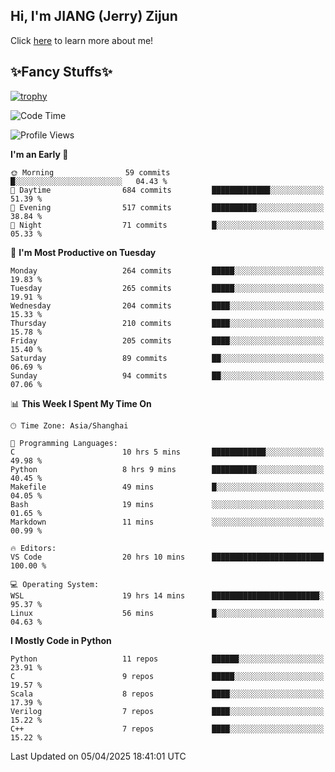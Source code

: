 ## Hi, I'm JIANG (Jerry) Zijun

Click [here](https://jzjerry.github.io/about/) to learn more about me!

## ✨Fancy Stuffs✨
[![trophy](https://github-profile-trophy.vercel.app/?username=jzjerry&theme=onedark)](https://github.com/ryo-ma/github-profile-trophy)
<!--START_SECTION:waka-->
![Code Time](http://img.shields.io/badge/Code%20Time-1%2C183%20hrs%2032%20mins-blue)

![Profile Views](http://img.shields.io/badge/Profile%20Views-9-blue)

**I'm an Early 🐤** 

```text
🌞 Morning                59 commits          █░░░░░░░░░░░░░░░░░░░░░░░░   04.43 % 
🌆 Daytime                684 commits         █████████████░░░░░░░░░░░░   51.39 % 
🌃 Evening                517 commits         ██████████░░░░░░░░░░░░░░░   38.84 % 
🌙 Night                  71 commits          █░░░░░░░░░░░░░░░░░░░░░░░░   05.33 % 
```
📅 **I'm Most Productive on Tuesday** 

```text
Monday                   264 commits         █████░░░░░░░░░░░░░░░░░░░░   19.83 % 
Tuesday                  265 commits         █████░░░░░░░░░░░░░░░░░░░░   19.91 % 
Wednesday                204 commits         ████░░░░░░░░░░░░░░░░░░░░░   15.33 % 
Thursday                 210 commits         ████░░░░░░░░░░░░░░░░░░░░░   15.78 % 
Friday                   205 commits         ████░░░░░░░░░░░░░░░░░░░░░   15.40 % 
Saturday                 89 commits          ██░░░░░░░░░░░░░░░░░░░░░░░   06.69 % 
Sunday                   94 commits          ██░░░░░░░░░░░░░░░░░░░░░░░   07.06 % 
```


📊 **This Week I Spent My Time On** 

```text
🕑︎ Time Zone: Asia/Shanghai

💬 Programming Languages: 
C                        10 hrs 5 mins       ████████████░░░░░░░░░░░░░   49.98 % 
Python                   8 hrs 9 mins        ██████████░░░░░░░░░░░░░░░   40.45 % 
Makefile                 49 mins             █░░░░░░░░░░░░░░░░░░░░░░░░   04.05 % 
Bash                     19 mins             ░░░░░░░░░░░░░░░░░░░░░░░░░   01.65 % 
Markdown                 11 mins             ░░░░░░░░░░░░░░░░░░░░░░░░░   00.99 % 

🔥 Editors: 
VS Code                  20 hrs 10 mins      █████████████████████████   100.00 % 

💻 Operating System: 
WSL                      19 hrs 14 mins      ████████████████████████░   95.37 % 
Linux                    56 mins             █░░░░░░░░░░░░░░░░░░░░░░░░   04.63 % 
```

**I Mostly Code in Python** 

```text
Python                   11 repos            ██████░░░░░░░░░░░░░░░░░░░   23.91 % 
C                        9 repos             █████░░░░░░░░░░░░░░░░░░░░   19.57 % 
Scala                    8 repos             ████░░░░░░░░░░░░░░░░░░░░░   17.39 % 
Verilog                  7 repos             ████░░░░░░░░░░░░░░░░░░░░░   15.22 % 
C++                      7 repos             ████░░░░░░░░░░░░░░░░░░░░░   15.22 % 
```




 Last Updated on 05/04/2025 18:41:01 UTC
<!--END_SECTION:waka-->
